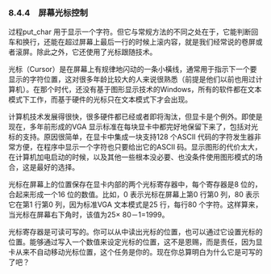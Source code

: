 ### 8.4.4　屏幕光标控制

过程put_char 用于显示一个字符。但它与常规方法的不同之处在于，它能判断回车和换行，还能在超过屏幕上最后一行的时候上滚内容，就是我们经常说的卷屏或者滚屏。除此之外，它还使用了光标跟随技术。

光标（Cursor）是在屏幕上有规律地闪动的一条小橫线，通常用于指示下一个要显示的字符位置，这对很多年龄比较大的人来说很熟悉（前提是他们以前也用过计算机）。在那个时代，还没有基于图形显示技术的Windows，所有的软件都在文本模式下工作，而基于硬件的光标只在文本模式下才会出现。

计算机技术发展得很快，很多硬件都已经或者即将淘汰，但显卡是个例外。即使是现在，多年前形成的VGA 显示标准在每块显卡中都完好地保留下来了，包括对光标的支持。原因很简单，在显卡中集成一块支持128 个ASCII 代码的字符发生器非常方便，在程序中显示一个字符也只要给出它的ASCII 码。显示图形的代价太大，在计算机加电启动的时候，以及其他一些根本没必要、也没条件使用图形模式的场合，这是最好的选择。

光标在屏幕上的位置保存在显卡内部的两个光标寄存器中，每个寄存器是8 位的，合起来形成一个16 位的数值。比如，0 表示光标在屏幕上第0 行第0 列，80 表示它在第1 行第0 列，因为标准VGA 文本模式是25 行，每行80 个字符。这样算来，当光标在屏幕右下角时，该值为25× 80－1=1999。

光标寄存器是可读可写的。你可以从中读出光标的位置，也可以通过它设置光标的位置。能够通过写入一个数值来设定光标的位置，这不是恩赐，而是责任，因为显卡从来不自动移动光标位置，这个任务是你的。现在你总算明白为什么它是可写的了吧？